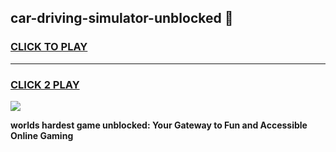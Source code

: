 
## car-driving-simulator-unblocked 👋
<h3>
<a href="https://premium.freeplayer.one?title=car-driving-simulator-unblocked&ref=14F">CLICK TO PLAY</a></h3>
<hr>

<h3>
<a href="https://premium.freeplayer.one?title=car-driving-simulator-unblocked&ref=14F">CLICK 2 PLAY</a>
  
</h3>

<a href="https://premium.freeplayer.one?title=car-driving-simulator-unblocked&ref=12F/"><img src="https://clearcache.store/games.png"></a>


**worlds hardest game unblocked: Your Gateway to Fun and Accessible Online Gaming**
